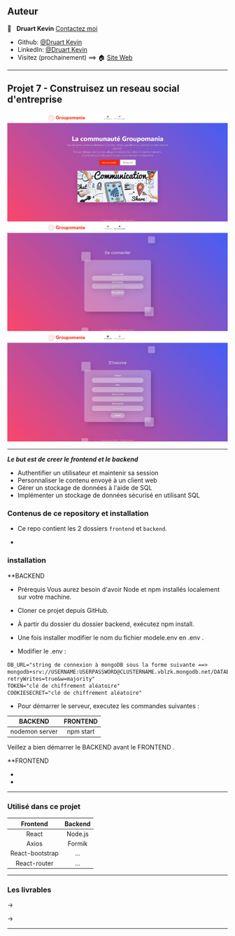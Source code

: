 ## Auteur

👤 &nbsp; **Druart Kevin** [Contactez moi](<k.druart2@gmail.com>)

* Github: [@Druart Kevin](https://github.com/KevinDruart)
* LinkedIn: [@Druart Kevin](https://www.linkedin.com/in/kevin-druart-430764201/)
* Visitez (prochainement) ==> 🏠 [Site Web]()

***

## Projet 7 - Construisez un reseau social d'entreprise

![100%](/BDD%20et%20image%20projet/indexGroupomania.jpg)
![100%](/BDD%20et%20image%20projet/loginGroupomania.jpg)
![100%](/BDD%20et%20image%20projet/signupGroupomania.jpg)
***

***Le but est de creer le frontend et le backend***

* Authentifier un utilisateur et maintenir sa session
* Personnaliser le contenu envoyé à un client web
* Gérer un stockage de données à l'aide de SQL
* Implémenter un stockage de données sécurisé en utilisant SQL


### Contenus de ce repository et installation

* Ce repo contient les 2 dossiers `frontend` et `backend`.


* 

### installation

**BACKEND
* Prérequis Vous aurez besoin d'avoir Node et npm installés localement sur votre machine.

* Cloner ce projet depuis GitHub.

* À partir du dossier du dossier backend, exécutez npm install.

* Une fois installer modifier le nom du fichier modele.env en .env .

* Modifier le .env :
```
DB_URL="string de connexion à mongoDB sous la forme suivante ==> mongodb+srv://USERNAME:USERPASSWORD@CLUSTERNAME.vblzk.mongodb.net/DATABASENAME?retryWrites=true&w=majority"
TOKEN="clé de chiffrement aléatoire"
COOKIESECRET="clé de chiffrement aléatoire"
```



* Pour démarrer le serveur, executez les commandes suivantes :
                        
| BACKEND                  | FRONTEND           |
|:------------------------:|:------------------:|
| nodemon server           | npm start          |

Veillez a bien démarrer le BACKEND avant le FRONTEND .


**FRONTEND 

* 

* 

***


### Utilisé dans ce projet

| Frontend                 | Backend            |
|:------------------------:|:------------------:|
| React                    | Node.js            |
| Axios                    | Formik             |
| React-bootstrap          | ...                |
| React-router             | ...                |

***

### Les livrables

→ 

→ 



***
